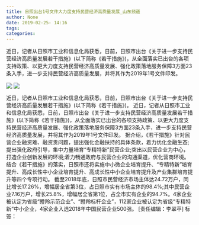 ```yaml
---
title: 日照出台1号文件大力度支持民营经济高质量发展_山东频道
author: None
date: 2019-02-25- 14:16
tags: 
categories: 
---
```

近日，记者从日照市工业和信息化局获悉，日前，日照市出台《关于进一步支持民营经济高质量发展若干措施》(以下简称《若干措施》)，从全面落实已出台的各项支持政策、以更大力度支持民营经济高质量发展、强化政策落地服务保障3方面23条入手，进一步支持民营经济高质量发展，并将其作为2019年1号文件印发。
<!-- more -->
                
<img align="center" border="0" src="http://p1.ifengimg.com/fck/2019_09/a15820b973d7099_w1200_h800.jpg" />
                
<img align="center" border="0" src="http://p2.ifengimg.com/a/2016/0810/204c433878d5cf9size1_w16_h16.png" />
            
近日，记者从日照市工业和信息化局获悉，日前，日照市出台《关于进一步支持民营经济高质量发展若干措施》(以下简称《若干措施》)。
近日，记者从日照市工业和信息化局获悉，日前，日照市出台《关于进一步支持民营经济高质量发展若干措施》(以下简称《若干措施》)，从全面落实已出台的各项支持政策、以更大力度支持民营经济高质量发展、强化政策落地服务保障3方面23条入手，进一步支持民营经济高质量发展，并将其作为2019年1号文件印发。
据介绍，《若干措施》针对民营企业融资难、融资贵问题，提出强化金融扶持的具体条款，着力优化金融生态;提出强化政府引导，集中力量培育“专精特新”民营企业;突出以民营企业为中心，打造企业创新发展的环境;着力畅通政府与民营企业的沟通渠道，优化营商环境。结合《若干措施》的落实，日照市还将实施中小微企业培育提升、“专精特新”培育提升、高成长性中小企业培育提升、高成长性中小企业培育提升及产业集群培育提升等四个专项行动。
截至2018年底，日照市民营经济市场主体达24.72万户，同比增长17.26%，增幅居全省第3位，占日照市实有市场主体的98.4%;其中民营企业7.16万户，增长25.8%，增幅居全省第1位，占全市实有企业的94.7%。4家企业被认定为省级“瞪羚示范企业”、“瞪羚标杆企业”，112家企业被认定为省级“专精特新”中小企业，4家企业入选2018年中国民营企业500强。
[责任编辑：李翠苹]
标签：
 
             

